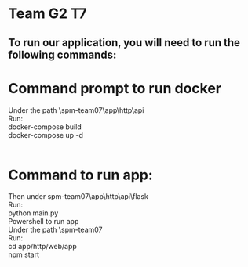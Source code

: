 # Team G2 T7
## To run our application, you will need to run the following commands:
# Command prompt to run docker <br>
Under the path  \spm-team07\app\http\api <br>
Run: <br>
docker-compose build <br>
docker-compose up -d <br> <br>

# Command to run app: <br>
Then under spm-team07\app\http\api\flask <br>
Run: <br>
python main.py <br>
Powershell to run app <br>
Under the path \spm-team07 <br>
Run: <br>
cd app/http/web/app <br>
npm start <br>
